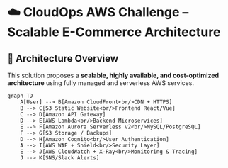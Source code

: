 # ☁️ CloudOps AWS Challenge – Scalable E-Commerce Architecture

## 🧩 Architecture Overview

This solution proposes a **scalable, highly available, and cost-optimized architecture** using fully managed and serverless AWS services.

```mermaid
graph TD
    A[User] --> B[Amazon CloudFront<br/>CDN + HTTPS]
    B --> C[S3 Static Website<br/>Frontend React/Vue]
    C --> D[Amazon API Gateway]
    D --> E[AWS Lambda<br/>Backend Microservices]
    E --> F[Amazon Aurora Serverless v2<br/>MySQL/PostgreSQL]
    F --> G[S3 Storage / Backups]
    D --> H[Amazon Cognito<br/>User Authentication]
    A --> I[AWS WAF + Shield<br/>Security Layer]
    E --> J[AWS CloudWatch + X-Ray<br/>Monitoring & Tracing]
    J --> K[SNS/Slack Alerts]